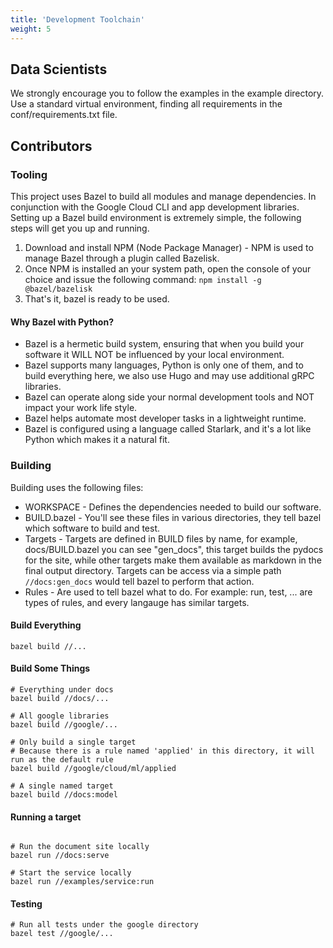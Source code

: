 ```yaml
---
title: 'Development Toolchain'
weight: 5
---
```




## Data Scientists

We strongly encourage you to follow the examples in the example directory.
Use a standard virtual environment, finding all requirements in the conf/requirements.txt file.

## Contributors

### Tooling

This project uses Bazel to build all modules and manage dependencies. In 
conjunction with the Google Cloud CLI and app development libraries.
Setting up a Bazel build environment is extremely simple, the following steps
will get you up and running.

1. Download and install NPM (Node Package Manager) - NPM is used to manage Bazel through a plugin called Bazelisk. 
2. Once NPM is installed an your system path, open the console of your choice and issue the following command: `npm install -g @bazel/bazelisk`
3. That's it, bazel is ready to be used.

#### Why Bazel with Python?

* Bazel is a hermetic build system, ensuring that when you build your software it WILL NOT be influenced by your local environment.
* Bazel supports many languages, Python is only one of them, and to build everything here, we also use Hugo and may use additional gRPC libraries.
* Bazel can operate along side your normal development tools and NOT impact your work life style.
* Bazel helps automate most developer tasks in a lightweight runtime.
* Bazel is configured using a language called Starlark, and it's a lot like Python which makes it a natural fit.

### Building

Building uses the following files:

* WORKSPACE - Defines the dependencies needed to build our software.
* BUILD.bazel - You'll see these files in various directories, they tell bazel which software to build and test.
* Targets - Targets are defined in BUILD files by name, for example, docs/BUILD.bazel you can see "gen_docs", this target builds the pydocs for the site, while other targets make them available as markdown in the final output directory. Targets can be access via a simple path `//docs:gen_docs` would tell bazel to perform that action.
* Rules - Are used to tell bazel what to do. For example: run, test, ... are types of rules, and every langauge has similar targets.

#### Build Everything

```shell
bazel build //...
```

#### Build Some Things

```shell
# Everything under docs
bazel build //docs/...

# All google libraries
bazel build //google/...

# Only build a single target
# Because there is a rule named 'applied' in this directory, it will run as the default rule
bazel build //google/cloud/ml/applied

# A single named target
bazel build //docs:model 
```

#### Running a target
```shell

# Run the document site locally
bazel run //docs:serve

# Start the service locally
bazel run //examples/service:run
```

#### Testing

```shell
# Run all tests under the google directory
bazel test //google/...
```
